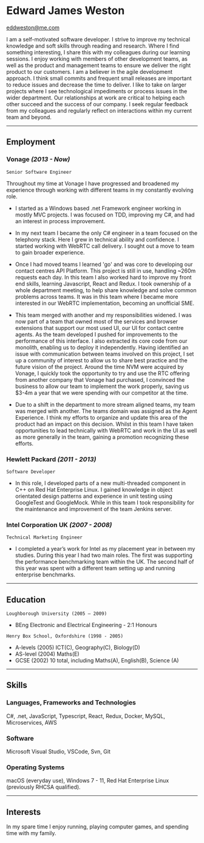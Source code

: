 # Edward James Weston

<eddweston@me.com>

I am a self-motivated software developer. I strive to improve my technical knowledge and soft skills through reading and research. Where I find something interesting, I share this with my colleagues during our learning sessions. I enjoy working with members of other development teams, as well as the product and management teams to ensure we deliver the right product to our customers. I am a believer in the agile development approach. I think small commits and frequent small releases are important to reduce issues and decrease the time to deliver. I like to take on larger projects where I see technological impediments or process issues in the wider department. Our relationships at work are critical to helping each other succeed and the success of our company. I seek regular feedback from my colleagues and regularly reflect on interactions within my current team and beyond.

***

## Employment

### Vonage _(2013 - Now)_

 `Senior Software Engineer`

Throughout my time at Vonage I have progressed and broadened my experience through working with different teams in my constantly evolving role.

- I started as a Windows based .net Framework engineer working in mostly MVC projects. I was focused on TDD, improving my C#, and had an interest in process improvement.

- In my next team I became the only C# engineer in a team focused on the telephony stack. Here I grew in technical ability and confidence. I started working with WebRTC call delivery. I sought out a move to team to gain broader experience.

- Once I had moved teams I learned 'go' and was core to developing our contact centres API Platform. This project is still in use, handling ~260m requests each day. In this team I also worked hard to improve my front end skills, learning Javascript, React and Redux. I took ownership of a whole department meeting, to help share knowledge and solve common problems across teams. It was in this team where I became more interested in our WebRTC implementation, becoming an unofficial SME.

- This team merged with another and my responsibilities widened. I was now part of a team that owned most of the services and browser extensions that support our most used UI, our UI for contact centre agents. As the team developed I pushed for improvements to the performance of this interface. I also extracted its core code from our monolith, enabling us to deploy it independently. Having identified an issue with communication between teams involved on this project, I set up a community of interest to allow us to share best practice and the future vision of the project. Around the time NVM were acquired by Vonage, I quickly took the opportunity to try and use the RTC offering from another company that Vonage had purchased, I convinced the business to allow our team to implement the work properly, saving us $3-4m a year that we were spending with our competitor at the time.

- Due to a shift in the department to more stream aligned teams, my team was merged with another. The teams domain was assigned as the Agent Experience. I think my efforts to organize and update this area of the product had an impact on this decision. Whilst in this team I have taken opportunities to lead technically with WebRTC and work in the UI as well as more generally in the team, gaining a promotion recognizing these efforts.

### Hewlett Packard _(2011 - 2013)_

`Software Developer`

- In this role, I developed parts of a new multi-threaded component in C++ on Red Hat Enterprise Linux. I gained knowledge in object orientated design patterns and experience in unit testing using GoogleTest and GoogleMock. While in this team I took responsibility for the maintenance and improvement of the team Jenkins server.

### Intel Corporation UK _(2007 - 2008)_

`Technical Marketing Engineer`

- I completed a year’s work for Intel as my placement year in between my studies. During this year I had two main roles. The first was supporting the performance benchmarking team within the UK. The second half of this year was spent with a different team setting up and running enterprise benchmarks.

***

## Education

`Loughborough University (2005 – 2009)`

- BEng Electronic and Electrical Engineering - 2:1 Honours

`Henry Box School, Oxfordshire (1998 - 2005)`

- A-levels (2005) ICT(C), Geography(C), Biology(D)
- AS-level (2004) Maths(E)
- GCSE (2002) 10 total, including Maths(A), English(B), Science (A)

***

## Skills

### Languages, Frameworks and Technologies

C#, .net, JavaScript, Typescript, React, Redux, Docker, MySQL, Microservices, AWS

### Software

Microsoft Visual Studio, VSCode, Svn, Git

### Operating Systems

macOS (everyday use), Windows 7 - 11, Red Hat Enterprise Linux (previously RHCSA qualified).

***

## Interests

In my spare time I enjoy running, playing computer games, and spending time with my family.
